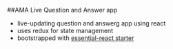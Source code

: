 ##AMA Live Question and Answer app

- live-updating question and answerg app using react
- uses redux for state management
- bootstrapped with [essential-react starter](https://github.com/pheuter/essential-react)